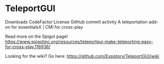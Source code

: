 # TeleportGUI
Downloads CodeFactor License GitHub commit activity 
A teleportation add-on for essentialsX | CMI for cross-play

Read more on the Spigot page! https://www.spigotmc.org/resources/teleportgui-make-teleporting-easy-for-cross-play.116938/

Looking for the wiki?
Go here: https://github.com/Exsistory/TeleportGUI/wiki

